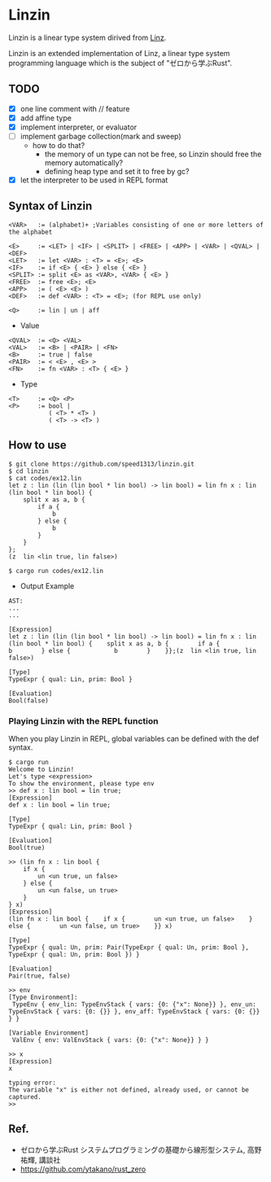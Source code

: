 # Linzin

Linzin is a linear type system dirived from [Linz](https://github.com/ytakano/rust_zero/tree/master/ch09/linz).

Linzin is an extended implementation of Linz, a linear type system programming language which is the subject of "ゼロから学ぶRust".

## TODO
- [x] one line comment with // feature
- [x] add affine type
- [x] implement interpreter, or evaluator
- [ ] implement garbage collection(mark and sweep)
  - how to do that?
     - the memory of un type can not be free, so Linzin should free the memory automatically?
     - defining heap type and set it to free by gc?
- [x] let the interpreter to be used in REPL format

## Syntax of Linzin
```text
<VAR>   := (alphabet)+ ;Variables consisting of one or more letters of the alphabet

<E>     := <LET> | <IF> | <SPLIT> | <FREE> | <APP> | <VAR> | <QVAL> | <DEF>
<LET>   := let <VAR> : <T> = <E>; <E>
<IF>    := if <E> { <E> } else { <E> }
<SPLIT> := split <E> as <VAR>, <VAR> { <E> }
<FREE>  := free <E>; <E>
<APP>   := ( <E> <E> )
<DEF>   := def <VAR> : <T> = <E>; (for REPL use only)

<Q>     := lin | un | aff
```
- Value
```text
<QVAL>  := <Q> <VAL>
<VAL>   := <B> | <PAIR> | <FN>
<B>     := true | false
<PAIR>  := < <E> , <E> >
<FN>    := fn <VAR> : <T> { <E> }
```
- Type
```text
<T>     := <Q> <P>
<P>     := bool |
           ( <T> * <T> )
           ( <T> -> <T> )
```
## How to use
```
$ git clone https://github.com/speed1313/linzin.git
$ cd linzin
$ cat codes/ex12.lin
let z : lin (lin (lin bool * lin bool) -> lin bool) = lin fn x : lin (lin bool * lin bool) {
    split x as a, b {
        if a {
            b
        } else {
            b
        }
    }
};
(z  lin <lin true, lin false>)

$ cargo run codes/ex12.lin
```
- Output Example
```
AST:
...
...

[Expression]
let z : lin (lin (lin bool * lin bool) -> lin bool) = lin fn x : lin (lin bool * lin bool) {    split x as a, b {        if a {            b        } else {            b        }    }};(z  lin <lin true, lin false>)

[Type]
TypeExpr { qual: Lin, prim: Bool }

[Evaluation]
Bool(false)

```

### Playing Linzin with the REPL function
When you play Linzin in REPL, global variables can be defined with the def syntax.
```
$ cargo run
Welcome to Linzin!
Let's type <expression>
To show the environment, please type env
>> def x : lin bool = lin true;
[Expression]
def x : lin bool = lin true;

[Type]
TypeExpr { qual: Lin, prim: Bool }

[Evaluation]
Bool(true)

>> (lin fn x : lin bool {
    if x {
        un <un true, un false>
    } else {
        un <un false, un true>
    }
} x)
[Expression]
(lin fn x : lin bool {    if x {        un <un true, un false>    } else {        un <un false, un true>    }} x)

[Type]
TypeExpr { qual: Un, prim: Pair(TypeExpr { qual: Un, prim: Bool }, TypeExpr { qual: Un, prim: Bool }) }

[Evaluation]
Pair(true, false)

>> env
[Type Environment]:
 TypeEnv { env_lin: TypeEnvStack { vars: {0: {"x": None}} }, env_un: TypeEnvStack { vars: {0: {}} }, env_aff: TypeEnvStack { vars: {0: {}} } }

[Variable Environment]
 ValEnv { env: ValEnvStack { vars: {0: {"x": None}} } }

>> x
[Expression]
x

typing error:
The variable "x" is either not defined, already used, or cannot be captured.
>>

```

## Ref.
- ゼロから学ぶRust システムプログラミングの基礎から線形型システム, 高野祐輝, 講談社
- https://github.com/ytakano/rust_zero
